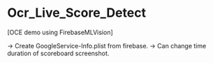 # Ocr_Live_Score_Detect

[OCE demo using FirebaseMLVision]

-> Create GoogleService-Info.plist from firebase.
-> Can change time duration of scoreboard screenshot.
